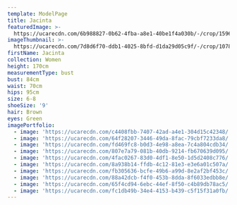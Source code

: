 ```yaml
---
template: ModelPage
title: Jacinta
featuredImage: >-
  https://ucarecdn.com/6b988827-0b62-4fba-a8e1-40be1f4a030b/-/crop/1596x1022/0,610/-/preview/
imageThumbnail: >-
  https://ucarecdn.com/7d8d6f70-ddb1-4025-8bfd-d1da29d05c9f/-/crop/1078x1655/179,0/-/preview/
firstName: Jacinta
collection: Women
height: 170cm
measurementType: bust
bust: 84cm
waist: 70cm
hips: 95cm
size: 6-8
shoeSize: '9'
hair: Brown
eyes: Green
imagePortfolio:
  - image: 'https://ucarecdn.com/c4408fbb-7407-42ad-a4e1-304d15c42348/'
  - image: 'https://ucarecdn.com/64f28207-3446-49da-8fac-79cbf7233da8/'
  - image: 'https://ucarecdn.com/fd469fc8-b0d3-4e98-a8ea-7c4a804cdb34/'
  - image: 'https://ucarecdn.com/807e7a79-081b-40db-9214-fb670639d095/'
  - image: 'https://ucarecdn.com/4fac0267-83d0-4df1-8e50-1d5d2408c776/'
  - image: 'https://ucarecdn.com/8a938b14-ffdb-4c12-81e3-e3e6a01c507a/'
  - image: 'https://ucarecdn.com/fb305636-bcfe-49b6-a99d-8e2af2bf453c/'
  - image: 'https://ucarecdn.com/88a42dcb-f4f0-453b-8dda-8f6033edbb8e/'
  - image: 'https://ucarecdn.com/65f4cd94-6ebc-44ef-8f50-c4b89db78ac5/'
  - image: 'https://ucarecdn.com/fc1db49b-34e4-4153-b439-c5f15f31a0fb/'
---
```


